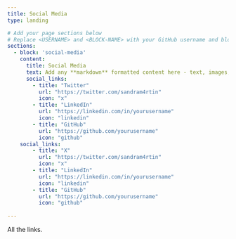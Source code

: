 ```yaml
---
title: Social Media
type: landing

# Add your page sections below
# Replace <USERNAME> and <BLOCK-NAME> with your GitHub username and block name, respectively.
sections:
  - block: 'social-media'
    content:
      title: Social Media
      text: Add any **markdown** formatted content here - text, images, videos, galleries - and even HTML code!
      social_links:
        - title: "Twitter"
          url: "https://twitter.com/sandram4rtin"
          icon: "x"
        - title: "LinkedIn"
          url: "https://linkedin.com/in/yourusername"
          icon: "linkedin"
        - title: "GitHub"
          url: "https://github.com/yourusername"
          icon: "github"
    social_links:
        - title: "X"
          url: "https://twitter.com/sandram4rtin"
          icon: "x"
        - title: "LinkedIn"
          url: "https://linkedin.com/in/yourusername"
          icon: "linkedin"
        - title: "GitHub"
          url: "https://github.com/yourusername"
          icon: "github"
 
---
```


All the links.

